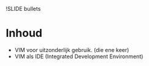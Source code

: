 !SLIDE bullets
# Inhoud #

* VIM voor uitzonderlijk gebruik. (die ene keer)
* VIM als IDE (Integrated Development Environment)
